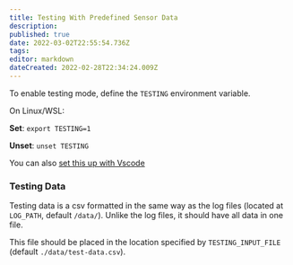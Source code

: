 ```yaml
---
title: Testing With Predefined Sensor Data
description: 
published: true
date: 2022-03-02T22:55:54.736Z
tags: 
editor: markdown
dateCreated: 2022-02-28T22:34:24.009Z
---
```


To enable testing mode, define the `TESTING` environment variable.

On Linux/WSL:

**Set**: `export TESTING=1`

**Unset**: `unset TESTING`

You can also [set this up with Vscode](Set-Environement-Variable-In-Vscode-With-The-Cmake-Plugin)

### Testing Data

Testing data is a csv formatted in the same way as the log files (located at `LOG_PATH`, default `/data/`). Unlike the log files, it should have all data in one file.

This file should be placed in the location specified by `TESTING_INPUT_FILE` (default `./data/test-data.csv`).